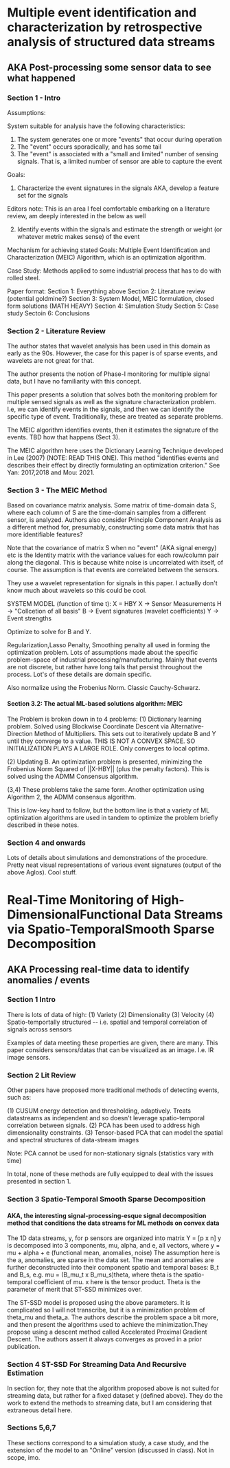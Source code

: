 # Multiple event identification and characterization by retrospective analysis of structured data streams

## AKA Post-processing some sensor data to see what happened

### Section 1 - Intro

Assumptions:

System suitable for analysis have the following characteristics:
1. The system generates one or more "events" that occur during operation
2. The "event" occurs sporadically, and has some tail
3. The "event" is associated with a "small and limited" number of sensing signals. That is, a limited number of sensor are able to capture the event

Goals:
1. Characterize the event signatures in the signals AKA, develop a feature set for the signals 

Editors note: This is an area I feel comfortable embarking on a literature review, am deeply interested in the below as well

2. Identify events within the signals and estimate the strength or weight (or whatever metric makes sense) of the event

Mechanism for achieving stated Goals: 
Multiple Event Identification and Characterization (MEIC) Algorithm, which is an optimization algorithm. 

Case Study:
Methods applied to some industrial process that has to do with rolled steel.

Paper format:
Section 1: Everything above
Section 2: Literature review (potential goldmine?)
Section 3: System Model, MEIC formulation, closed form solutions (MATH HEAVY)
Section 4: Simulation Study
Section 5: Case study
Sectoin 6: Conclusions

### Section 2 - Literature Review

The author states that wavelet analysis has been used in this domain as early as the 90s. However, the case for this paper is of sparse events, and wavelets are not great for that.

The author presents the notion of Phase-I monitoring for multiple signal data, but I have no familiarity with this concept.

This paper presents a solution that solves both the monitoring problem for multiple sensed signals as well as the signature characterization problem. I.e, we can identify events in the signals, and then we can identify the specific type of event. Traditionally, these are treated as separate problems. 

The MEIC algorithm identifies events, then it estimates the signature of the events. TBD how that happens (Sect 3).

The MEIC algorithm here uses the Dictionary Learning Technique developed in Lee (2007) (NOTE: READ THIS ONE). This method "identifies events and describes their effect by directly formulating an optimization criterion." See Yan: 2017,2018 and Mou: 2021.

### Section 3 - The MEIC Method

Based on covariance matrix analysis. Some matrix of time-domain data S, where each column of S are the time-domain samples from a different sensor, is analyzed. Authors also consider Principle Component Analysis as a different method for, presumably, constructing some data matrix that has more identifiable features?

Note that the covariance of matrix S when no "event" (AKA signal energy) etc is the Identity matrix with the variance values for each row/column pair along the diagonal. This is because white noise is uncorrelated with itself, of course. The assumption is that events are correlated between the sensors. 

They use a wavelet representation for signals in this paper. I actually don't know much about wavelets so this could be cool.

SYSTEM MODEL (function of time t):
X = HBY
X -> Sensor Measurements
H -> "Collcetion of all basis"
B -> Event signatures (wavelet coefficients)
Y -> Event strengths

Optimize to solve for B and Y. 

Regularization,Lasso Penalty, Smoothing penalty all used in forming the optimization problem. Lots of assumptions made about the specific problem-space of industrial processing/manufacturing. Mainly that events are not discrete, but rather have long tails that persist throughout the process. Lot's of these details are domain specific. 

Also normalize using the Frobenius Norm. Classic Cauchy-Schwarz.

#### Section 3.2: The actual ML-based solutions algorithm: MEIC

The Problem is broken down in to 4 problems:
(1) Dictionary learning problem. Solved using Blockwise Coordinate Descent via Alternative-Direction Method of Multipliers. This sets out to iteratively update B and Y until they converge to a value. THIS IS NOT A CONVEX SPACE. SO INITIALIZATION PLAYS A LARGE ROLE. Only converges to local optima.

(2) Updating B. An optimization problem is presented, minimizing the Frobenius Norm Squared of ||X-HBY|| (plus the penalty factors). This is solved using the ADMM Consensus algorithm.

(3,4) These problems take the same form. Another optimization using Algorithm 2, the ADMM consensus algorithm. 

This is low-key hard to follow, but the bottom line is that a variety of ML optimization algorithms are used in tandem to optimize the problem briefly described in these notes. 

### Section 4 and onwards

Lots of details about simulations and demonstrations of the procedure. Pretty neat visual representations of various event signatures (output of the above Aglos). Cool stuff.

# Real-Time Monitoring of High-DimensionalFunctional Data Streams via Spatio-TemporalSmooth Sparse Decomposition

## AKA Processing real-time data to identify anomalies / events

### Section 1 Intro

There is lots of data of high:
(1) Variety
(2) Dimensionality
(3) Velocity
(4) Spatio-temportally structured -- i.e. spatial and temporal correlation of signals across sensors

Examples of data meeting these properties are given, there are many. This paper considers sensors/datas that can be visualized as an image. I.e. IR image sensors.

### Section 2 Lit Review

Other papers have proposed more traditional methods of detecting events, such as:

(1) CUSUM energy detection and thresholding, adaptively. Treats datastreams as independent and so doesn't leverage spatio-temporal correlation between signals.
(2) PCA has been used to address high dimensionality constraints. 
(3) Tensor-based PCA that can model the spatial and spectral structures of data-stream images

Note: PCA cannot be used for non-stationary signals (statistics vary with time)

In total, none of these methods are fully equipped to deal with the issues presented in section 1.


### Section 3 Spatio-Temporal Smooth Sparse Decomposition

#### AKA, the interesting signal-processing-esque signal decomposition method that conditions the data streams for ML methods on convex data

The 1D data streams, y, for p sensors are organized into matrix Y = [p x n]
y is decomposed into 3 components, mu, alpha, and e, all vectors, where y = mu + alpha + e (functional mean, anomalies, noise)
The assumption here is the a, anomalies, are sparse in the data set. 
The mean and anomalies are further deconstructed into their component spatio and temporal bases: B_t and B_s, e.g. mu = (B_mu_t x B_mu_s)theta, where theta is the spatio-temporal coefficient of mu. x here is the tensor product. 
Theta is the parameter of merit that ST-SSD minimizes over. 

The ST-SSD model is proposed using the above parameters. It is complicated so I will not transcribe, but it is a minimization problem of theta_mu and theta_a. 
The authors describe the problem space a bit more, and then present the algorithms used to achieve the minimization.They propose using a descent method called Accelerated Proximal Gradient Descent. The authors assert it always converges as proved in a prior publication.

### Section 4 ST-SSD For Streaming Data And Recursive Estimation

In section for, they note that the algorithm proposed above is not suited for streaming data, but rather for a fixed dataset y (defined above). They do the work to extend the methods to streaming data, but I am considering that extraneous detail here.

### Sections 5,6,7

These sections correspond to a simulation study, a case study, and the extension of the model to an "Online" version (discussed in class). Not in scope, imo. 






